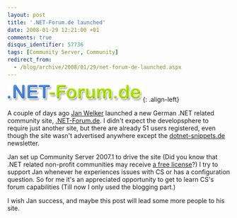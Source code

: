 ```yaml
---
layout: post
title: '.NET-Forum.de launched'
date: 2008-01-29 12:21:00 +01
comments: true
disqus_identifier: 57736
tags: [Community Server, Community]
redirect_from:
  - /blog/archive/2008/01/29/net-forum-de-launched.aspx
---
```


[![.NET Forum](/files/archive/dotnet-forum.gif)](http://dotnet-forum.de/){: .align-left}

A couple of days ago [Jan Welker](http://blog.jan-welker.de/) launched a new German .NET related community site, [.NET-Forum.de](http://dotnet-forum.de/). I didn't expect the developsphere to require just another site, but there are already 51 users registered, even though the site wasn't advertised anywhere except the [dotnet-snippets.de](http://dotnet-snippets.de) newsletter.

Jan set up Community Server 2007.1 to drive the site (Did you know that .NET related non-profit communities may receive [a free license](http://docs.communityserver.org/kb/article.aspx/160/i-am-a-net-user-group-or-not-for-profit-net-community-site-do-you-have-discounts-available/)?) I try to support Jan whenever he experiences issues with CS or has a configuration question. So for me it's an appreciated opportunity to get to learn CS's forum capabilities (Till now I only used the blogging part.)

I wish Jan success, and maybe this post will lead some more people to his site.
